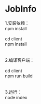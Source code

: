 # JobInfo

1.安装依赖：
<br>
npm install
<br><br>
cd client
<br>
npm install
<br><br><br>
2.编译客户端：
<br><br>
cd client
<br>
npm run build
<br><br><br>
3.运行：
<br>
node index

